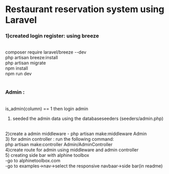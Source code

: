 <h1>Restaurant reservation system using Laravel</h1>

<h3>1)created login register: using breeze</h3>
<br>
composer require laravel/breeze --dev
<br>
php artisan breeze:install
<br>
php artisan migrate
<br>
npm install
<br>
npm run dev
<br>
<br>


<h3>Admin :</h3>
<br>
is_admin(column) == 1 then login admin
<br>

1) seeded the admin data using the databaseseeders (seeders/admin.php)
<br>
2)create a admin middleware - php artisan make:middleware Admin
<br>
3) for admin controller : run the following command:
<br>
php artisan make:controller Admin/AdminController
<br>
4)create route for admin using middleware and admin controller
<br>
5) creating side bar with alphine toolbox
<br>
 -go to alphinetoolbox.com
 <br>
-go to examples->nav->select the responsive navbaar->side bar(in readme)
<br>
